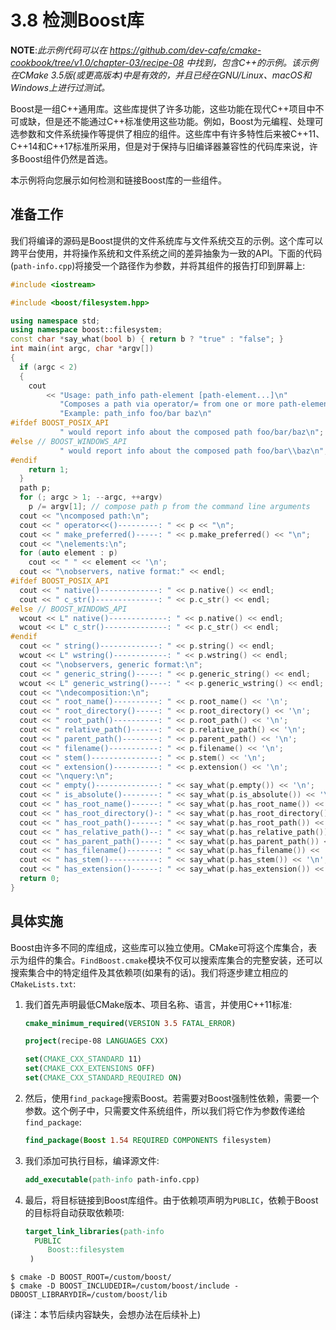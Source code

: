 # 3.8 检测Boost库

**NOTE**:*此示例代码可以在 https://github.com/dev-cafe/cmake-cookbook/tree/v1.0/chapter-03/recipe-08 中找到，包含C++的示例。该示例在CMake 3.5版(或更高版本)中是有效的，并且已经在GNU/Linux、macOS和Windows上进行过测试。*

Boost是一组C++通用库。这些库提供了许多功能，这些功能在现代C++项目中不可或缺，但是还不能通过C++标准使用这些功能。例如，Boost为元编程、处理可选参数和文件系统操作等提供了相应的组件。这些库中有许多特性后来被C++11、C++14和C++17标准所采用，但是对于保持与旧编译器兼容性的代码库来说，许多Boost组件仍然是首选。

本示例将向您展示如何检测和链接Boost库的一些组件。

## 准备工作

我们将编译的源码是Boost提供的文件系统库与文件系统交互的示例。这个库可以跨平台使用，并将操作系统和文件系统之间的差异抽象为一致的API。下面的代码(`path-info.cpp`)将接受一个路径作为参数，并将其组件的报告打印到屏幕上:

```c++
#include <iostream>

#include <boost/filesystem.hpp>

using namespace std;
using namespace boost::filesystem;
const char *say_what(bool b) { return b ? "true" : "false"; }
int main(int argc, char *argv[])
{
  if (argc < 2)
  {
    cout
        << "Usage: path_info path-element [path-element...]\n"
           "Composes a path via operator/= from one or more path-element arguments\n"
           "Example: path_info foo/bar baz\n"
#ifdef BOOST_POSIX_API
           " would report info about the composed path foo/bar/baz\n";
#else // BOOST_WINDOWS_API
           " would report info about the composed path foo/bar\\baz\n";
#endif
    return 1;
  }
  path p;
  for (; argc > 1; --argc, ++argv)
    p /= argv[1]; // compose path p from the command line arguments
  cout << "\ncomposed path:\n";
  cout << " operator<<()---------: " << p << "\n";
  cout << " make_preferred()-----: " << p.make_preferred() << "\n";
  cout << "\nelements:\n";
  for (auto element : p)
    cout << " " << element << '\n';
  cout << "\nobservers, native format:" << endl;
#ifdef BOOST_POSIX_API
  cout << " native()-------------: " << p.native() << endl;
  cout << " c_str()--------------: " << p.c_str() << endl;
#else // BOOST_WINDOWS_API
  wcout << L" native()-------------: " << p.native() << endl;
  wcout << L" c_str()--------------: " << p.c_str() << endl;
#endif
  cout << " string()-------------: " << p.string() << endl;
  wcout << L" wstring()------------: " << p.wstring() << endl;
  cout << "\nobservers, generic format:\n";
  cout << " generic_string()-----: " << p.generic_string() << endl;
  wcout << L" generic_wstring()----: " << p.generic_wstring() << endl;
  cout << "\ndecomposition:\n";
  cout << " root_name()----------: " << p.root_name() << '\n';
  cout << " root_directory()-----: " << p.root_directory() << '\n';
  cout << " root_path()----------: " << p.root_path() << '\n';
  cout << " relative_path()------: " << p.relative_path() << '\n';
  cout << " parent_path()--------: " << p.parent_path() << '\n';
  cout << " filename()-----------: " << p.filename() << '\n';
  cout << " stem()---------------: " << p.stem() << '\n';
  cout << " extension()----------: " << p.extension() << '\n';
  cout << "\nquery:\n";
  cout << " empty()--------------: " << say_what(p.empty()) << '\n';
  cout << " is_absolute()--------: " << say_what(p.is_absolute()) << '\n';
  cout << " has_root_name()------: " << say_what(p.has_root_name()) << '\n';
  cout << " has_root_directory()-: " << say_what(p.has_root_directory()) << '\n';
  cout << " has_root_path()------: " << say_what(p.has_root_path()) << '\n';
  cout << " has_relative_path()--: " << say_what(p.has_relative_path()) << '\n';
  cout << " has_parent_path()----: " << say_what(p.has_parent_path()) << '\n';
  cout << " has_filename()-------: " << say_what(p.has_filename()) << '\n';
  cout << " has_stem()-----------: " << say_what(p.has_stem()) << '\n';
  cout << " has_extension()------: " << say_what(p.has_extension()) << '\n';
  return 0;
}
```

## 具体实施

Boost由许多不同的库组成，这些库可以独立使用。CMake可将这个库集合，表示为组件的集合。`FindBoost.cmake`模块不仅可以搜索库集合的完整安装，还可以搜索集合中的特定组件及其依赖项(如果有的话)。我们将逐步建立相应的`CMakeLists.txt`:

1. 我们首先声明最低CMake版本、项目名称、语言，并使用C++11标准:

   ```cmake
   cmake_minimum_required(VERSION 3.5 FATAL_ERROR)
   
   project(recipe-08 LANGUAGES CXX)
   
   set(CMAKE_CXX_STANDARD 11)
   set(CMAKE_CXX_EXTENSIONS OFF)
   set(CMAKE_CXX_STANDARD_REQUIRED ON)
   ```

2. 然后，使用`find_package`搜索Boost。若需要对Boost强制性依赖，需要一个参数。这个例子中，只需要文件系统组件，所以我们将它作为参数传递给`find_package`:

   ```cmake
   find_package(Boost 1.54 REQUIRED COMPONENTS filesystem)
   ```

3. 我们添加可执行目标，编译源文件:

   ```cmake
   add_executable(path-info path-info.cpp)
   ```

4. 最后，将目标链接到Boost库组件。由于依赖项声明为`PUBLIC`，依赖于Boost的目标将自动获取依赖项:

   ```cmake
   target_link_libraries(path-info
     PUBLIC
     	Boost::filesystem
   	)
   ```

   

```shell
$ cmake -D BOOST_ROOT=/custom/boost/
$ cmake -D BOOST_INCLUDEDIR=/custom/boost/include -DBOOST_LIBRARYDIR=/custom/boost/lib
```

(译注：本节后续内容缺失，会想办法在后续补上)